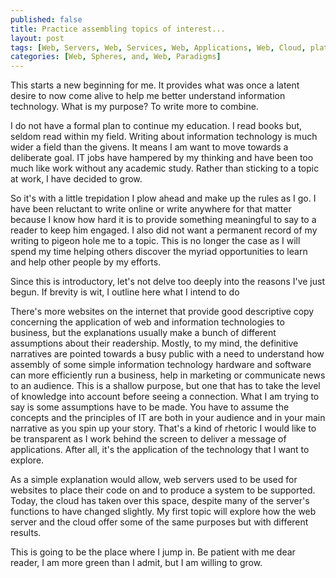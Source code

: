 ```yaml
---
published: false
title: Practice assembling topics of interest...
layout: post
tags: [Web, Servers, Web, Services, Web, Applications, Web, Cloud, platforms, web, hosting, and, web, security., ]
categories: [Web, Spheres, and, Web, Paradigms]
---
```

This starts a new beginning for me. It provides what was once a latent desire to now come alive to help me better understand information technology. What is my purpose? To write more to combine.

I do not have a formal plan to continue my education.  I read books but, seldom read within my field. Writing about information technology is much wider a field than the givens.  It means I am want to move towards a deliberate goal. IT jobs have hampered by my thinking and have been too much like work without any academic study. Rather than sticking to a topic at work, I have decided to grow.  

So it's with a little trepidation I plow ahead and make up the rules as I go.  I have been reluctant to write online or write anywhere for that matter because I know how hard it is to provide something meaningful to say to a reader to keep him engaged.  I also did not want a permanent record of my writing to pigeon hole me to a topic.  This is no longer the case as I will spend my time helping others discover the myriad opportunities to learn and help other people by my efforts. 

Since this is introductory, let's not delve too deeply into the reasons I've just begun. If brevity is wit, I outline here what I intend to do 

There's more websites on the internet that provide good descriptive copy concerning the application of web and information technologies to business, but the explanations usually make a bunch of different assumptions about their readership.  Mostly, to my mind, the definitive narratives are pointed towards a busy public with a need to understand how assembly of some simple information technology hardware and software can more efficiently run a business, help in marketing or communicate news to an audience. 
This is a shallow purpose, but one that has to take the level of knowledge into account before seeing a connection.  What I am trying to say is some assumptions have to be made.  You have to assume the concepts and the principles of IT are both in your audience and in your main narrative as you spin up your story.  That's a kind of rhetoric I would like to be transparent as I work behind the screen to deliver a message of applications.  After all, it's the application of the technology that I want to explore. 

As a simple explanation would allow, web servers used to be used for websites to place their code on and to produce a system to be supported.  Today, the cloud has taken over this space, despite many of the server's functions to have changed slightly.  My first topic will explore how the web server and the cloud offer some of the same purposes but with different results.  

This is going to be the place where I jump in. Be patient with me dear reader, I am more green than I admit, but I am willing to grow.